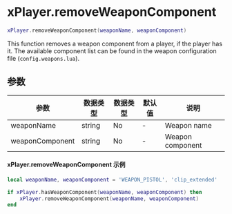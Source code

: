 # xPlayer.removeWeaponComponent

```lua
xPlayer.removeWeaponComponent(weaponName, weaponComponent)
```

This function removes a weapon component from a player, if the player has it. The available component list can be found in the weapon configuration file (`config.weapons.lua`).

## 参数

| 参数        | 数据类型 | 数据类型 | 默认值 | 说明      |
|-----------------|-----------|----------|---------------|------------------|
| weaponName      | string    | No       | -             | Weapon name      |
| weaponComponent | string    | No       | -             | Weapon component |

#### xPlayer.removeWeaponComponent 示例

```lua
local weaponName, weaponComponent = 'WEAPON_PISTOL', 'clip_extended'

if xPlayer.hasWeaponComponent(weaponName, weaponComponent) then
	xPlayer.removeWeaponComponent(weaponName, weaponComponent)
end
```
